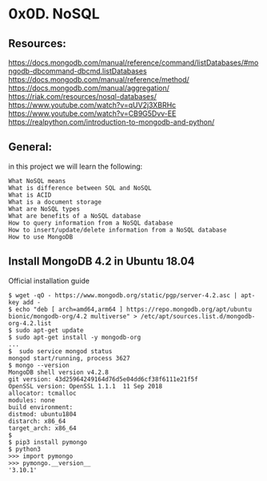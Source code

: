 # 0x0D. NoSQL

## Resources:
https://docs.mongodb.com/manual/reference/command/listDatabases/#mongodb-dbcommand-dbcmd.listDatabases
https://docs.mongodb.com/manual/reference/method/
https://docs.mongodb.com/manual/aggregation/
https://riak.com/resources/nosql-databases/
https://www.youtube.com/watch?v=qUV2j3XBRHc
https://www.youtube.com/watch?v=CB9G5Dvv-EE
https://realpython.com/introduction-to-mongodb-and-python/

## General: 
in this project we will learn the following:

    What NoSQL means
    What is difference between SQL and NoSQL
    What is ACID
    What is a document storage
    What are NoSQL types
    What are benefits of a NoSQL database
    How to query information from a NoSQL database
    How to insert/update/delete information from a NoSQL database
    How to use MongoDB


## Install MongoDB 4.2 in Ubuntu 18.04

Official installation guide

	$ wget -qO - https://www.mongodb.org/static/pgp/server-4.2.asc | apt-key add -
	$ echo "deb [ arch=amd64,arm64 ] https://repo.mongodb.org/apt/ubuntu bionic/mongodb-org/4.2 multiverse" > /etc/apt/sources.list.d/mongodb-org-4.2.list
	$ sudo apt-get update
	$ sudo apt-get install -y mongodb-org
	...
	$  sudo service mongod status
	mongod start/running, process 3627
	$ mongo --version
	MongoDB shell version v4.2.8
	git version: 43d25964249164d76d5e04dd6cf38f6111e21f5f
	OpenSSL version: OpenSSL 1.1.1  11 Sep 2018
	allocator: tcmalloc
	modules: none
	build environment:
    distmod: ubuntu1804
    distarch: x86_64
    target_arch: x86_64
	$  
	$ pip3 install pymongo
	$ python3
	>>> import pymongo
	>>> pymongo.__version__
	'3.10.1'


